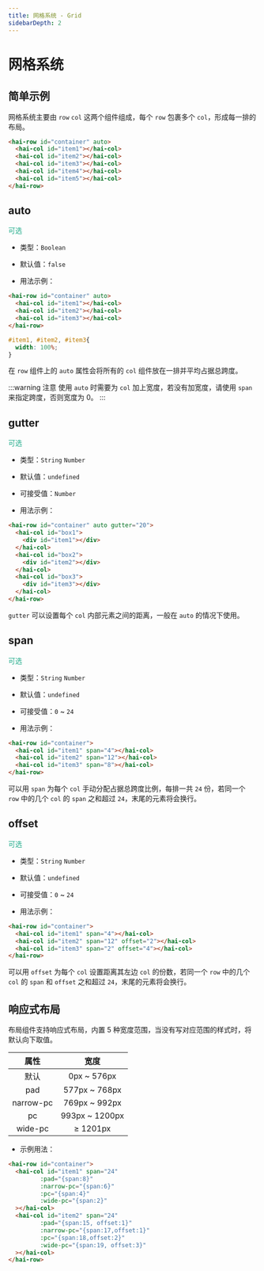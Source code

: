 ```yaml
---
title: 网格系统 - Grid
sidebarDepth: 2
---
```


# 网格系统

## 简单示例

网格系统主要由 `row` `col` 这两个组件组成，每个 `row` 包裹多个 `col`，形成每一排的布局。

<ClientOnly>
<grid-demo-6></grid-demo-6>
</ClientOnly>

```html
<hai-row id="container" auto>
  <hai-col id="item1"></hai-col>
  <hai-col id="item2"></hai-col>
  <hai-col id="item3"></hai-col>
  <hai-col id="item4"></hai-col>
  <hai-col id="item5"></hai-col>
</hai-row>
```


## auto
<font color=#1fab89>可选</font>

- 类型：`Boolean`

- 默认值：`false`

- 用法示例：

<ClientOnly>
<grid-demo-1></grid-demo-1>
</ClientOnly>

```html
<hai-row id="container" auto>
  <hai-col id="item1"></hai-col>
  <hai-col id="item2"></hai-col>
  <hai-col id="item3"></hai-col>
</hai-row>
```
```css
#item1, #item2, #item3{
  width: 100%;
}
```

在 `row` 组件上的 `auto` 属性会将所有的 `col` 组件放在一排并平均占据总跨度。

:::warning 注意
使用 `auto` 时需要为 `col` 加上宽度，若没有加宽度，请使用 `span` 来指定跨度，否则宽度为 0。
:::




## gutter
<font color=#1fab89>可选</font>

- 类型：`String` `Number`

- 默认值：`undefined`

- 可接受值：`Number`

- 用法示例：

<ClientOnly>
<grid-demo-4></grid-demo-4>
</ClientOnly>

```html
<hai-row id="container" auto gutter="20">
  <hai-col id="box1">
    <div id="item1"></div>
  </hai-col>
  <hai-col id="box2">
    <div id="item2"></div>
  </hai-col>
  <hai-col id="box3">
    <div id="item3"></div>
  </hai-col>
</hai-row>
```

`gutter` 可以设置每个 `col` 内部元素之间的距离，一般在 `auto` 的情况下使用。




## span
<font color=#1fab89>可选</font>

- 类型：`String` `Number`

- 默认值：`undefined`

- 可接受值：`0` ~ `24`

- 用法示例：

<ClientOnly>
<grid-demo-2></grid-demo-2>
</ClientOnly>

```html
<hai-row id="container">
  <hai-col id="item1" span="4"></hai-col>
  <hai-col id="item2" span="12"></hai-col>
  <hai-col id="item3" span="8"></hai-col>
</hai-row>
```

可以用 `span` 为每个 `col` 手动分配占据总跨度比例，每排一共 `24` 份，若同一个 `row` 中的几个 `col` 的 `span` 之和超过 `24`，末尾的元素将会换行。




## offset
<font color=#1fab89>可选</font>

- 类型：`String` `Number`

- 默认值：`undefined`

- 可接受值：`0` ~ `24`

- 用法示例：

<ClientOnly>
<grid-demo-3></grid-demo-3>
</ClientOnly>

```html
<hai-row id="container">
  <hai-col id="item1" span="4"></hai-col>
  <hai-col id="item2" span="12" offset="2"></hai-col>
  <hai-col id="item3" span="2" offset="4"></hai-col>
</hai-row>
```

可以用 `offset` 为每个 `col` 设置距离其左边 `col` 的份数，若同一个 `row` 中的几个 `col` 的 `span` 和 `offset` 之和超过 `24`，末尾的元素将会换行。




## 响应式布局

布局组件支持响应式布局，内置 5 种宽度范围，当没有写对应范围的样式时，将默认向下取值。

|     属性      |      宽度      |
|    :----:    |    :----:      |
|      默认     |   0px ~ 576px  |
|     pad      |  577px ~ 768px |
|   narrow-pc  |  769px ~ 992px |
|      pc      |  993px ~ 1200px |
|    wide-pc   |    ≥ 1201px    |

- 示例用法：

<ClientOnly>
<grid-demo-5></grid-demo-5>
</ClientOnly>


```html
<hai-row id="container">
  <hai-col id="item1" span="24"
         :pad="{span:8}"
         :narrow-pc="{span:6}"
         :pc="{span:4}"
         :wide-pc="{span:2}"
  ></hai-col>
  <hai-col id="item2" span="24"
         :pad="{span:15, offset:1}"
         :narrow-pc="{span:17,offset:1}"
         :pc="{span:18,offset:2}"
         :wide-pc="{span:19, offset:3}"
  ></hai-col>
</hai-row>
```